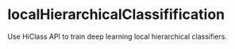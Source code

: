 # localHierarchicalClassifification
Use HiClass API to train deep learning local hierarchical classifiers.
